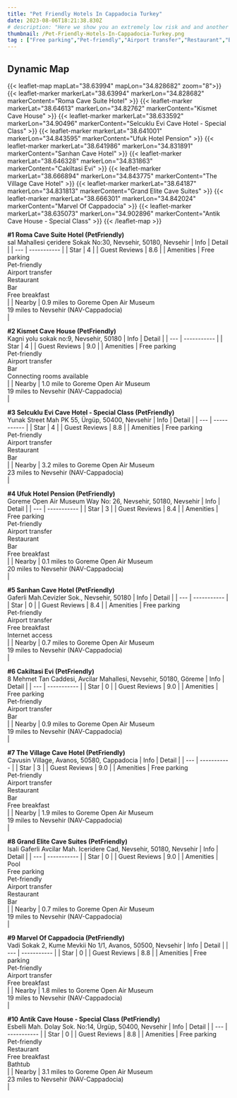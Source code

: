 ```yaml
---
title: "Pet Friendly Hotels In Cappadocia Turkey"
date: 2023-08-06T18:21:38.830Z
# description: "Here we show you an extremely low risk and and another medium risk approach to earn passive income "
thumbnail: /Pet-Friendly-Hotels-In-Cappadocia-Turkey.png
tag : ["Free parking","Pet-friendly","Airport transfer","Restaurant","Bar","Free breakfast","Connecting rooms available","Internet access","Pool","Bathtub"]
---
```


## Dynamic Map
{{< leaflet-map  mapLat="38.63994" mapLon="34.828682" zoom="8">}}
    {{< leaflet-marker markerLat="38.63994" markerLon="34.828682" markerContent="Roma Cave Suite Hotel" >}}
    {{< leaflet-marker markerLat="38.64613" markerLon="34.82762" markerContent="Kismet Cave House" >}}
    {{< leaflet-marker markerLat="38.633592" markerLon="34.90496" markerContent="Selcuklu Evi Cave Hotel - Special Class" >}}
    {{< leaflet-marker markerLat="38.641001" markerLon="34.843595" markerContent="Ufuk Hotel Pension" >}}
    {{< leaflet-marker markerLat="38.641986" markerLon="34.831891" markerContent="Sarıhan Cave Hotel" >}}
    {{< leaflet-marker markerLat="38.646328" markerLon="34.831863" markerContent="Cakiltasi Evi" >}}
    {{< leaflet-marker markerLat="38.666894" markerLon="34.843775" markerContent="The Village Cave Hotel" >}}
    {{< leaflet-marker markerLat="38.64187" markerLon="34.831813" markerContent="Grand Elite Cave Suites" >}}
    {{< leaflet-marker markerLat="38.666301" markerLon="34.842024" markerContent="Marvel Of Cappadocia" >}}
    {{< leaflet-marker markerLat="38.635073" markerLon="34.902896" markerContent="Antik Cave House - Special Class" >}}
{{< /leaflet-map >}}


**#1 Roma Cave Suite Hotel (PetFriendly)**<br>sal Mahallesi çeridere Sokak No:30, Nevsehir, 50180, Nevsehir
| Info | Detail |
| --- | ----------- |
| Star | 4 |
| Guest Reviews | 8.6 |
| Amenities | Free parking<br>Pet-friendly<br>Airport transfer<br>Restaurant<br>Bar<br>Free breakfast<br> |
| Nearby | 0.9 miles to Goreme Open Air Museum<br>19 miles to Nevsehir (NAV-Cappadocia)<br> |

**#2 Kismet Cave House (PetFriendly)**<br>Kagni yolu sokak no:9, Nevsehir, 50180
| Info | Detail |
| --- | ----------- |
| Star | 4 |
| Guest Reviews | 9.0 |
| Amenities | Free parking<br>Pet-friendly<br>Airport transfer<br>Bar<br>Connecting rooms available<br> |
| Nearby | 1.0 mile to Goreme Open Air Museum<br>19 miles to Nevsehir (NAV-Cappadocia)<br> |

**#3 Selcuklu Evi Cave Hotel - Special Class (PetFriendly)**<br>Yunak Street Mah PK 55, Ürgüp, 50400, Nevsehir
| Info | Detail |
| --- | ----------- |
| Star | 4 |
| Guest Reviews | 8.8 |
| Amenities | Free parking<br>Pet-friendly<br>Airport transfer<br>Restaurant<br>Bar<br> |
| Nearby | 3.2 miles to Goreme Open Air Museum<br>23 miles to Nevsehir (NAV-Cappadocia)<br> |

**#4 Ufuk Hotel Pension (PetFriendly)**<br>Goreme Open Air Museum Way No: 26, Nevsehir, 50180, Nevsehir
| Info | Detail |
| --- | ----------- |
| Star | 3 |
| Guest Reviews | 8.4 |
| Amenities | Free parking<br>Pet-friendly<br>Airport transfer<br>Restaurant<br>Bar<br>Free breakfast<br> |
| Nearby | 0.1 miles to Goreme Open Air Museum<br>20 miles to Nevsehir (NAV-Cappadocia)<br> |

**#5 Sarıhan Cave Hotel (PetFriendly)**<br>Gaferli Mah.Cevizler Sok., Nevsehir, 50180
| Info | Detail |
| --- | ----------- |
| Star | 0 |
| Guest Reviews | 8.4 |
| Amenities | Free parking<br>Pet-friendly<br>Airport transfer<br>Free breakfast<br>Internet access<br> |
| Nearby | 0.7 miles to Goreme Open Air Museum<br>19 miles to Nevsehir (NAV-Cappadocia)<br> |

**#6 Cakiltasi Evi (PetFriendly)**<br>8 Mehmet Tan Caddesi, Avcilar Mahallesi, Nevsehir, 50180, Göreme
| Info | Detail |
| --- | ----------- |
| Star | 0 |
| Guest Reviews | 9.0 |
| Amenities | Free parking<br>Pet-friendly<br>Airport transfer<br>Bar<br> |
| Nearby | 0.9 miles to Goreme Open Air Museum<br>19 miles to Nevsehir (NAV-Cappadocia)<br> |

**#7 The Village Cave Hotel (PetFriendly)**<br>Cavusin Village, Avanos, 50580, Cappadocia
| Info | Detail |
| --- | ----------- |
| Star | 3 |
| Guest Reviews | 9.0 |
| Amenities | Free parking<br>Pet-friendly<br>Airport transfer<br>Restaurant<br>Bar<br>Free breakfast<br> |
| Nearby | 1.9 miles to Goreme Open Air Museum<br>19 miles to Nevsehir (NAV-Cappadocia)<br> |

**#8 Grand Elite Cave Suites (PetFriendly)**<br>Isali Gaferli Avcilar Mah. Iceridere Cad, Nevsehir, 50180, Nevsehir
| Info | Detail |
| --- | ----------- |
| Star | 0 |
| Guest Reviews | 9.0 |
| Amenities | Pool<br>Free parking<br>Pet-friendly<br>Airport transfer<br>Restaurant<br>Bar<br> |
| Nearby | 0.7 miles to Goreme Open Air Museum<br>19 miles to Nevsehir (NAV-Cappadocia)<br> |

**#9 Marvel Of Cappadocia (PetFriendly)**<br>Vadi Sokak 2, Kume Mevkii No 1/1, Avanos, 50500, Nevsehir
| Info | Detail |
| --- | ----------- |
| Star | 0 |
| Guest Reviews | 8.8 |
| Amenities | Free parking<br>Pet-friendly<br>Airport transfer<br>Free breakfast<br> |
| Nearby | 1.8 miles to Goreme Open Air Museum<br>19 miles to Nevsehir (NAV-Cappadocia)<br> |

**#10 Antik Cave House - Special Class (PetFriendly)**<br>Esbelli Mah. Dolay Sok. No:14, Ürgüp, 50400, Nevsehir
| Info | Detail |
| --- | ----------- |
| Star | 0 |
| Guest Reviews | 8.8 |
| Amenities | Free parking<br>Pet-friendly<br>Restaurant<br>Free breakfast<br>Bathtub<br> |
| Nearby | 3.1 miles to Goreme Open Air Museum<br>23 miles to Nevsehir (NAV-Cappadocia)<br> |


